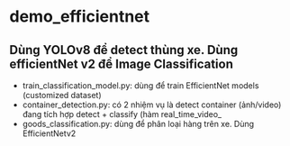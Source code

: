 # demo_efficientnet

## Dùng YOLOv8 để detect thùng xe. Dùng efficientNet v2 để Image Classification

- train_classification_model.py: dùng để train EfficientNet models (customized dataset)
- container_detection.py: có 2 nhiệm vụ là detect container (ảnh/video) đang tích hợp detect + classify (hàm real_time_video_
- goods_classification.py: dùng để phân loại hàng trên xe. Dùng EfficientNetv2
